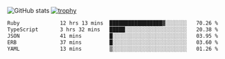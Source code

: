 ![GitHub stats](https://github-readme-stats.vercel.app/api?username=ksk001100&show_icons=true&theme=tokyonight)
[![trophy](https://github-profile-trophy.vercel.app/?username=ksk001100&theme=onedark)](https://github.com/ryo-ma/github-profile-trophy)

<!--START_SECTION:waka-->

```txt
Ruby             12 hrs 13 mins  █████████████████▓░░░░░░░   70.26 %
TypeScript       3 hrs 32 mins   █████░░░░░░░░░░░░░░░░░░░░   20.38 %
JSON             41 mins         █░░░░░░░░░░░░░░░░░░░░░░░░   03.95 %
ERB              37 mins         █░░░░░░░░░░░░░░░░░░░░░░░░   03.60 %
YAML             13 mins         ▒░░░░░░░░░░░░░░░░░░░░░░░░   01.26 %
```

<!--END_SECTION:waka-->
